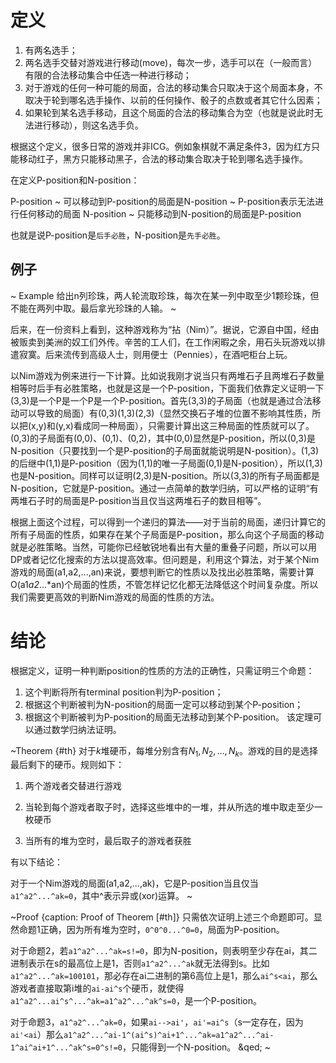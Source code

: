 # 定义

1. 有两名选手；
2. 两名选手交替对游戏进行移动(move)，每次一步，选手可以在（一般而言）有限的合法移动集合中任选一种进行移动；
3. 对于游戏的任何一种可能的局面，合法的移动集合只取决于这个局面本身，不取决于轮到哪名选手操作、以前的任何操作、骰子的点数或者其它什么因素； 
4. 如果轮到某名选手移动，且这个局面的合法的移动集合为空（也就是说此时无法进行移动），则这名选手负。

根据这个定义，很多日常的游戏并非ICG。例如象棋就不满足条件3，因为红方只能移动红子，黑方只能移动黑子，合法的移动集合取决于轮到哪名选手操作。

在定义P-position和N-position：

P-position
  ~ 可以移动到P-position的局面是N-position
  ~ P-position表示无法进行任何移动的局面
N-position
 ~ 只能移动到N-position的局面是P-position

也就是说P-position是`后手必胜`，N-position是`先手必胜`。

## 例子

~ Example
给出n列珍珠，两人轮流取珍珠，每次在某一列中取至少1颗珍珠，但不能在两列中取。最后拿光珍珠的人输。
~

后来，在一份资料上看到，这种游戏称为“拈（Nim）”。据说，它源自中国，经由被贩卖到美洲的奴工们外传。辛苦的工人们，在工作闲暇之余，用石头玩游戏以排遣寂寞。后来流传到高级人士，则用便士（Pennies），在酒吧柜台上玩。

以Nim游戏为例来进行一下计算。比如说我刚才说当只有两堆石子且两堆石子数量相等时后手有必胜策略，也就是这是一个P-position，下面我们依靠定义证明一下(3,3)是一个P是一个P是一个P-position。首先(3,3)的子局面（也就是通过合法移动可以导致的局面）有(0,3)(1,3)(2,3)（显然交换石子堆的位置不影响其性质，所以把(x,y)和(y,x)看成同一种局面），只需要计算出这三种局面的性质就可以了。 (0,3)的子局面有(0,0)、(0,1)、(0,2)，其中(0,0)显然是P-position，所以(0,3)是N-position（只要找到一个是P-position的子局面就能说明是N-position）。(1,3)的后继中(1,1)是P-position（因为(1,1)的唯一子局面(0,1)是N-position），所以(1,3)也是N-position。同样可以证明(2,3)是N-position。所以(3,3)的所有子局面都是N-position，它就是P-position。通过一点简单的数学归纳，可以严格的证明“有两堆石子时的局面是P-position当且仅当这两堆石子的数目相等”。

根据上面这个过程，可以得到一个递归的算法——对于当前的局面，递归计算它的所有子局面的性质，如果存在某个子局面是P-position，那么向这个子局面的移动就是必胜策略。当然，可能你已经敏锐地看出有大量的重叠子问题，所以可以用DP或者记忆化搜索的方法以提高效率。但问题是，利用这个算法，对于某个Nim游戏的局面(a1,a2,...,an)来说，要想判断它的性质以及找出必胜策略，需要计算O(a1*a2*...*an)个局面的性质，不管怎样记忆化都无法降低这个时间复杂度。所以我们需要更高效的判断Nim游戏的局面的性质的方法。

# 结论

根据定义，证明一种判断position的性质的方法的正确性，只需证明三个命题： 
1. 这个判断将所有terminal position判为P-position；
2. 根据这个判断被判为N-position的局面一定可以移动到某个P-position；
3. 根据这个判断被判为P-position的局面无法移动到某个P-position。
该定理可以通过数学归纳法证明。

~Theorem {#th}
对于$k$堆硬币，每堆分别含有$N_1,N_2,\dots,N_k$。游戏的目的是选择最后剩下的硬币。规则如下：

1. 两个游戏者交替进行游戏

2. 当轮到每个游戏者取子时，选择这些堆中的一堆，并从所选的堆中取走至少一枚硬币

3. 当所有的堆为空时，最后取子的游戏者获胜

有以下结论：

对于一个Nim游戏的局面(a1,a2,...,ak)，它是P-position当且仅当`a1^a2^...^ak=0`，其中^表示异或(xor)运算。
~

~Proof {caption: Proof of Theorem [#th]}
只需依次证明上述三个命题即可。显然命题1正确，因为所有堆为空时，`0^0^0...^0=0`，局面为P-position。

对于命题2，若`a1^a2^...^ak=s!=0`，即为N-position，则表明至少存在ai，其二进制表示在s的最高位上是1，否则`a1^a2^...^ak`就无法得到s。比如`a1^a2^...^ak=100101`，那必存在ai二进制的第6高位上是1，那么`ai^s<ai`，那么游戏者直接取第i堆的`ai-ai^s`个硬币，就使得`a1^a2^...ai^s^...^ak=a1^a2^...^ak^s=0`，是一个P-position。

对于命题3，`a1^a2^...^ak=0`，如果`ai-->ai'`，`ai'=ai^s`（s一定存在，因为`ai'<ai`）那么`a1^a2^...^ai-1^(ai^s)^ai+1^...^ak=a1^a2^...^ai-1^ai^ai+1^...^ak^s=0^s!=0`，只能得到一个N-position。 &qed;
~